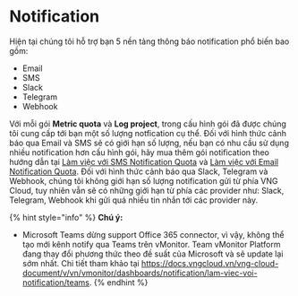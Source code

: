 # Notification

Hiện tại chúng tôi hỗ trợ bạn 5 nền tảng thông báo notification phổ biến bao gồm:

* Email
* SMS
* Slack
* Telegram
* Webhook

Với mỗi gói **Metric quota** và **Log project**, trong cấu hình gói đã được chúng tôi cung cấp tới bạn một số lượng notfication cụ thể. Đối với hình thức cảnh báo qua Email và SMS sẽ có giới hạn số lượng, nếu bạn có nhu cầu sử dụng nhiều notification hơn cấu hình gói, hãy mua thêm gói notification theo hướng dẫn tại [Làm việc với SMS Notification Quota](lam-viec-voi-sms-notification-quota.md) và [Làm việc với Email Notification Quota](lam-viec-voi-email-notification-quota.md). Đối với hình thức cảnh báo qua Slack, Telegram và Webhook, chúng tôi không giới hạn số lượng notification gửi từ phía VNG Cloud, tuy nhiên vẫn sẽ có những giới hạn từ phía các provider như: Slack, Telegram, Webhook khi gửi quá nhiều tin nhắn tới các provider này.

{% hint style="info" %}
**Chú ý:**&#x20;

* Microsoft Teams dừng support Office 365 connector, vì vậy, không thể tạo mới kênh notify qua Teams trên vMonitor. Team vMonitor Platform đang thay đổi phương thức theo đề suất của Microsoft và sẽ update lại sớm nhất. Chi tiết tham khảo tại https://docs.vngcloud.vn/vng-cloud-document/v/vn/vmonitor/dashboards/notification/lam-viec-voi-notification/teams.
{% endhint %}
